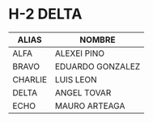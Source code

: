 # H-2 DELTA

| ALIAS | NOMBRE |
|---|---|
| ALFA | ALEXEI PINO |
| BRAVO | EDUARDO GONZALEZ |
| CHARLIE | LUIS LEON |
| DELTA | ANGEL TOVAR |
| ECHO | MAURO ARTEAGA |